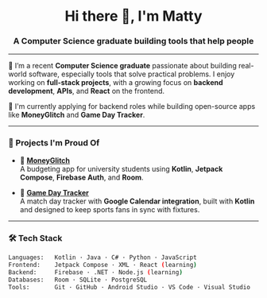 <h1 align="center">Hi there 👋, I'm Matty</h1>
<h3 align="center">A Computer Science graduate building tools that help people</h3>

---

🌱 I’m a recent **Computer Science graduate** passionate about building real-world software, especially tools that solve practical problems. I enjoy working on **full-stack projects**, with a growing focus on **backend development**, **APIs**, and **React** on the frontend.

💼 I'm currently applying for backend roles while building open-source apps like **MoneyGlitch** and **Game Day Tracker**.

---

### 🚀 Projects I'm Proud Of

- 💸 [**MoneyGlitch**](https://github.com/matusz019/Money-Glitch)  
  A budgeting app for university students using **Kotlin**, **Jetpack Compose**, **Firebase Auth**, and **Room**.

- 📅 [**Game Day Tracker**](https://github.com/matusz019/GameDayTracker)  
  A match day tracker with **Google Calendar integration**, built with **Kotlin** and designed to keep sports fans in sync with fixtures.

---

### 🛠 Tech Stack

```bash
Languages:   Kotlin · Java · C# · Python · JavaScript
Frontend:    Jetpack Compose · XML · React (learning)
Backend:     Firebase · .NET · Node.js (learning)
Databases:   Room · SQLite · PostgreSQL
Tools:       Git · GitHub · Android Studio · VS Code · Visual Studio
